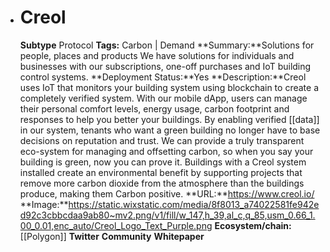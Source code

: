 - # Creol
  **Subtype** Protocol
  **Tags:** Carbon | Demand
  **Summary:**Solutions for people, places and products We have solutions for individuals and businesses with our subscriptions, one-off purchases and IoT building control systems.
  **Deployment Status:**Yes
  **Description:**Creol uses IoT that monitors your building system using blockchain to create a completely verified system.
  With our mobile dApp, users can manage their personal comfort levels, energy usage, carbon footprint and responses to help you better your buildings. By enabling verified [[data]] in our system, tenants who want a green building no longer have to base decisions on reputation and trust. We can provide a truly transparent eco-system for managing and offsetting carbon, so when you say your building is green, now you can prove it. Buildings with a Creol system installed create an environmental benefit by supporting projects that remove more carbon dioxide from the atmosphere than the buildings produce, making them Carbon positive.
  **URL:**https://www.creol.io/
  **Image:**https://static.wixstatic.com/media/8f8013_a74022581fe942ed92c3cbbcdaa9ab80~mv2.png/v1/fill/w_147,h_39,al_c,q_85,usm_0.66_1.00_0.01,enc_auto/Creol_Logo_Text_Purple.png
  **Ecosystem/chain:**[[Polygon]]
  **Twitter**
  **Community**
  **Whitepaper**